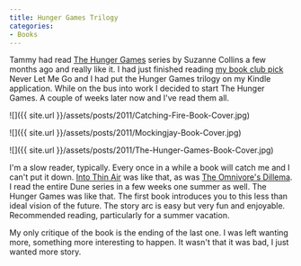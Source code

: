 ```yaml
---
title: Hunger Games Trilogy
categories:
- Books
---
```


Tammy had read [The Hunger Games](http://www.amazon.com/dp/0439023521/?tag=thingelstad-20) series by Suzanne Collins a few months ago and really like it. I had just finished reading [my book club pick](http://creativecomputerbookclub.com/wiki/Never_Let_Me_Go) Never Let Me Go and I had put the Hunger Games trilogy on my Kindle application. While on the bus into work I decided to start The Hunger Games. A couple of weeks later now and I've read them all.



  
   ![]({{ site.url }}/assets/posts/2011/Catching-Fire-Book-Cover.jpg)
  

  
   ![]({{ site.url }}/assets/posts/2011/Mockingjay-Book-Cover.jpg)
  

  
   ![]({{ site.url }}/assets/posts/2011/The-Hunger-Games-Book-Cover.jpg)
  



I'm a slow reader, typically. Every once in a while a book will catch me and I can't put it down. [Into Thin Air](http://www.amazon.com/dp/0385494785/?tag=thingelstad-20) was like that, as was [The Omnivore's Dillema](http://www.amazon.com/dp/0143038583/?tag=thingelstad-20). I read the entire Dune series in a few weeks one summer as well. The Hunger Games was like that. The first book introduces you to this less than ideal vision of the future. The story arc is easy but very fun and enjoyable. Recommended reading, particularly for a summer vacation.

My only critique of the book is the ending of the last one. I was left wanting more, something more interesting to happen. It wasn't that it was bad, I just wanted more story.
